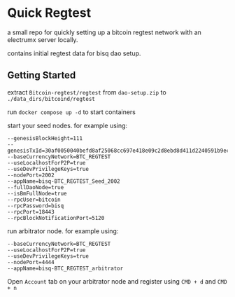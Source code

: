 # Quick Regtest

a small repo for quickly setting up a bitcoin regtest network with an electrumx server locally.

contains initial regtest data for bisq dao setup.

## Getting Started

extract `Bitcoin-regtest/regtest` from `dao-setup.zip` to `./data_dirs/bitcoind/regtest`

run `docker compose up -d` to start containers

start your seed nodes. for example using:

```
--genesisBlockHeight=111
--genesisTxId=30af0050040befd8af25068cc697e418e09c2d8ebd8d411d2240591b9ec203cf
--baseCurrencyNetwork=BTC_REGTEST
--useLocalhostForP2P=true
--useDevPrivilegeKeys=true
--nodePort=2002
--appName=bisq-BTC_REGTEST_Seed_2002
--fullDaoNode=true
--isBmFullNode=true
--rpcUser=bitcoin
--rpcPassword=bisq
--rpcPort=18443
--rpcBlockNotificationPort=5120
```

run arbitrator node. for example using:

```
--baseCurrencyNetwork=BTC_REGTEST
--useLocalhostForP2P=true
--useDevPrivilegeKeys=true
--nodePort=4444
--appName=bisq-BTC_REGTEST_arbitrator
```

Open `Account` tab on your arbitrator node and register using `CMD + d` and `CMD + n`
